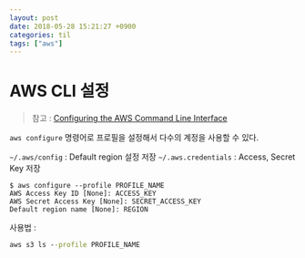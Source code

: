 ```yaml
---
layout: post
date: 2018-05-28 15:21:27 +0900
categories: til
tags: ["aws"]
---
```


# AWS CLI 설정

> 참고 : [Configuring the AWS Command Line Interface](http://docs.aws.amazon.com/ko_kr/cli/latest/userguide/cli-chap-getting-started.html)

`aws configure` 명령어로 프로필을 설정해서 다수의 계정을 사용할 수 있다.

`~/.aws/config` : Default region 설정 저장
`~/.aws.credentials` : Access, Secret Key 저장

```text
$ aws configure --profile PROFILE_NAME
AWS Access Key ID [None]: ACCESS_KEY
AWS Secret Access Key [None]: SECRET_ACCESS_KEY
Default region name [None]: REGION
```

사용법 :

```cmd
aws s3 ls --profile PROFILE_NAME
```
